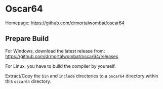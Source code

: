 # Oscar64

Homepage: https://github.com/drmortalwombat/oscar64

## Prepare Build

For Windows, download the latest release from: https://github.com/drmortalwombat/oscar64/releases

For Linux, you have to build the compiler by yourself.

Extract/Copy the `bin` and `include` directories to a `oscar64` directory within this `oscar64` directory.
